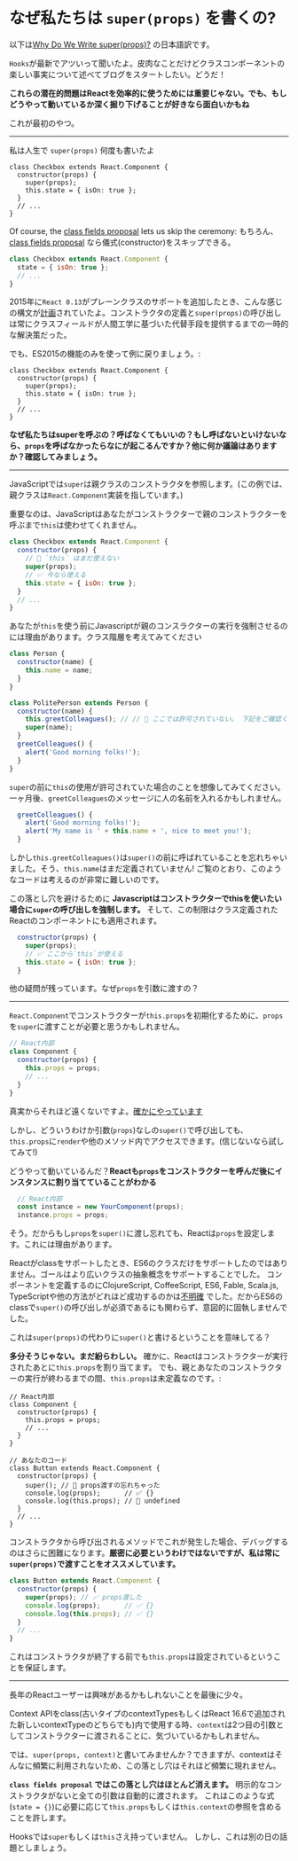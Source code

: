 # なぜ私たちは `super(props)` を書くの?

以下は[Why Do We Write super(props)?](https://overreacted.io/why-do-we-write-super-props/)  の日本語訳です。


`Hooks`が最新でアツいって聞いたよ。皮肉なことだけどクラスコンポーネントの楽しい事実について述べてブログをスタートしたい。どうだ！

**これらの潜在的問題はReactを効率的に使うためには重要じゃない。でも、もしどうやって動いているか深く掘り下げることが好きなら面白いかもね**

これが最初のやつ。

---

私は人生で `super(props)` 何度も書いたよ

```jsx{3}
class Checkbox extends React.Component {
  constructor(props) {
    super(props);
    this.state = { isOn: true };
  }
  // ...
}
```

Of course, the [class fields proposal](https://github.com/tc39/proposal-class-fields) lets us skip the ceremony:
もちろん、[class fields proposal](https://github.com/tc39/proposal-class-fields) なら儀式(constructor)をスキップできる。


```jsx
class Checkbox extends React.Component {
  state = { isOn: true };
  // ...
}
```

2015年に`React 0.13`がプレーンクラスのサポートを追加したとき、こんな感じの構文が[計画](https://reactjs.org/blog/2015/01/27/react-v0.13.0-beta-1.html#es7-property-initializers)されていたよ。コンストラクタの定義と`super(props)`の呼び出しは常にクラスフィールドが人間工学に基づいた代替手段を提供するまでの一時的な解決策だった。

でも、ES2015の機能のみを使って例に戻りましょう。:

```jsx{3}
class Checkbox extends React.Component {
  constructor(props) {
    super(props);
    this.state = { isOn: true };
  }
  // ...
}
```

**なぜ私たちはsuperを呼ぶの？呼ばなくてもいいの？もし呼ばないといけないなら、`props`を呼ばなかったらなにが起こるんですか？他に何か議論はありますか？確認してみましょう。**

---

JavaScriptでは`super`は親クラスのコンストラクタを参照します。(この例では、親クラスは`React.Component`実装を指しています。)

重要なのは、JavaScriptはあなたがコンストラクターで親のコンストラクターを呼ぶまで`this`は使わせてくれません。

```jsx
class Checkbox extends React.Component {
  constructor(props) {
    // 🔴 `this` はまだ使えない
    super(props);
    // ✅ 今なら使える
    this.state = { isOn: true };
  }
  // ...
}
```

あなたが`this`を使う前にJavascriptが親のコンスラクターの実行を強制させるのには理由があります。クラス階層を考えてみてください

```jsx
class Person {
  constructor(name) {
    this.name = name;
  }
}

class PolitePerson extends Person {
  constructor(name) {
    this.greetColleagues(); // // 🔴 ここでは許可されていない。 下記をご確認ください
    super(name);
  }
  greetColleagues() {
    alert('Good morning folks!');
  }
}
```

`super`の前に`this`の使用が許可されていた場合のことを想像してみてください。一ヶ月後、`greetColleagues`のメッセージに人の名前を入れるかもしれません。

```jsx
  greetColleagues() {
    alert('Good morning folks!');
    alert('My name is ' + this.name + ', nice to meet you!');
  }
```

しかし`this.greetColleagues()`は`super()`の前に呼ばれていることを忘れちゃいました。そう、`this.name`はまだ定義されていません!
ご覧のとおり、このようなコードは考えるのが非常に難しいのです。

この落とし穴を避けるために **Javascriptはコンストラクターでthisを使いたい場合に`super`の呼び出しを強制します。**
そして、この制限はクラス定義されたReactのコンポーネントにも適用されます。

```jsx
  constructor(props) {
    super(props);
    // ✅ ここから`this`が使える
    this.state = { isOn: true };
  }
```

他の疑問が残っています。なぜ`props`を引数に渡すの？


---

`React.Component`でコンストラクターが`this.props`を初期化するために、`props`を`super`に渡すことが必要と思うかもしれません。

```jsx
// React内部
class Component {
  constructor(props) {
    this.props = props;
    // ...
  }
}
```

真実からそれほど遠くないですよ。[確かにやっています](https://github.com/facebook/react/blob/1d25aa5787d4e19704c049c3cfa985d3b5190e0d/packages/react/src/ReactBaseClasses.js#L22)

しかし、どういうわけか引数(`props`)なしの`super()`で呼び出しても、
`this.props`に`render`や他のメソッド内でアクセスできます。(信じないなら試してみて!)

どうやって動いているんだ？**Reactも`props`をコンストラクターを呼んだ後にインスタンスに割り当てていることがわかる**

```jsx
  // React内部
  const instance = new YourComponent(props);
  instance.props = props;
```

そう。だからもし`props`を`super()`に渡し忘れても、Reactは`props`を設定します。これには理由があります。

Reactがclassをサポートしたとき、ES6のクラスだけをサポートしたのではありません。ゴールはより広いクラスの抽象概念をサポートすることでした。
コンポーネントを定義するのにClojureScript, CoffeeScript, ES6, Fable, Scala.js, TypeScriptや他の方法がどれほど成功するのかは[不明確](https://reactjs.org/blog/2015/01/27/react-v0.13.0-beta-1.html#other-languages) でした。だからES6のclassで`super()`の呼び出しが必須であるにも関わらず、意図的に固執しませんでした。

これは`super(props)`の代わりに`super()`と書けるということを意味してる？

**多分そうじゃない。まだ紛らわしい。** 確かに、Reactはコンストラクターが実行されたあとに`this.props`を割り当てます。
でも、親とあなたのコンストラクターの実行が終わるまでの間、`this.props`は未定義なのです。:

```jsx{14}
// React内部
class Component {
  constructor(props) {
    this.props = props;
    // ...
  }
}

// あなたのコード
class Button extends React.Component {
  constructor(props) {
    super(); // 😬 props渡すの忘れちゃった
    console.log(props);      // ✅ {}
    console.log(this.props); // 😬 undefined 
  }
  // ...
}
```

コンストラクタから呼び出されるメソッドでこれが発生した場合、デバッグするのはさらに困難になります。**厳密に必要というわけではないですが、私は常に`super(props)`で渡すことをオススメしています。**

```jsx
class Button extends React.Component {
  constructor(props) {
    super(props); // ✅ props渡した
    console.log(props);      // ✅ {}
    console.log(this.props); // ✅ {}
  }
  // ...
}
```

これはコンストラクタが終了する前でも`this.props`は設定されているということを保証します。

-----

長年のReactユーザーは興味があるかもしれないことを最後に少々。

Context APIをclass(古いタイプのcontextTypesもしくはReact 16.6で追加された新しいcontextTypeのどちらでも)内で使用する時、`context`は2つ目の引数としてコンストラクターに渡されることに、気づいているかもしれません。

では、`super(props, context)`と書いてみませんか？できますが、contextはそんなに頻繁に利用されないため、この落とし穴はそれほど頻繁に現れません。

**`class fields proposal` ではこの落とし穴はほとんど消えます。**
明示的なコンストラクタがないと全ての引数は自動的に渡されます。
これはこのような式(`state = {}`)に必要に応じて`this.props`もしくは`this.context`の参照を含めることを許します。

Hooksでは`super`もしくは`this`さえ持っていません。
しかし、これは別の日の話題としましょう。
